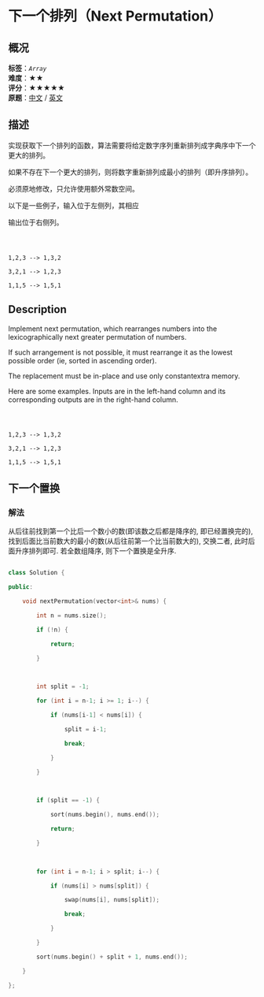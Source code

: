 # 下一个排列（Next Permutation）
## 概况
**标签**：*`Array`*<br>
**难度**：★★<br>
**评分**：★★★★★<br>
**原题**：[中文](https://leetcode-cn.com/problems/next-permutation) / [英文](https://leetcode.com/problems/next-permutation)
## 描述

实现获取下一个排列的函数，算法需要将给定数字序列重新排列成字典序中下一个更大的排列。



如果不存在下一个更大的排列，则将数字重新排列成最小的排列（即升序排列）。



必须原地修改，只允许使用额外常数空间。



以下是一些例子，输入位于左侧列，其相应

输出位于右侧列。

```



1,2,3 --> 1,3,2

3,2,1 --> 1,2,3

1,1,5 --> 1,5,1

```



## Description

Implement next permutation, which rearranges numbers into the lexicographically next greater permutation of numbers.



If such arrangement is not possible, it must rearrange it as the lowest possible order (ie, sorted in ascending order).



The replacement must be in-place and use only constantextra memory.



Here are some examples. Inputs are in the left-hand column and its corresponding outputs are in the right-hand column.

```



1,2,3 --> 1,3,2

3,2,1 --> 1,2,3

1,1,5 --> 1,5,1

```





## 下一个置换

### 解法

从后往前找到第一个比后一个数小的数(即该数之后都是降序的, 即已经置换完的), 找到后面比当前数大的最小的数(从后往前第一个比当前数大的), 交换二者, 此时后面升序排列即可. 若全数组降序, 则下一个置换是全升序.



```c++

class Solution {

public:

    void nextPermutation(vector<int>& nums) {

        int n = nums.size();

        if (!n) {

            return;

        }

        

        int split = -1;

        for (int i = n-1; i >= 1; i--) {

            if (nums[i-1] < nums[i]) {

                split = i-1;

                break;

            }

        }

        

        if (split == -1) {

            sort(nums.begin(), nums.end());

            return;

        }

        

        for (int i = n-1; i > split; i--) {

            if (nums[i] > nums[split]) {

                swap(nums[i], nums[split]);

                break;

            }

        }

        sort(nums.begin() + split + 1, nums.end());

    }

};

```